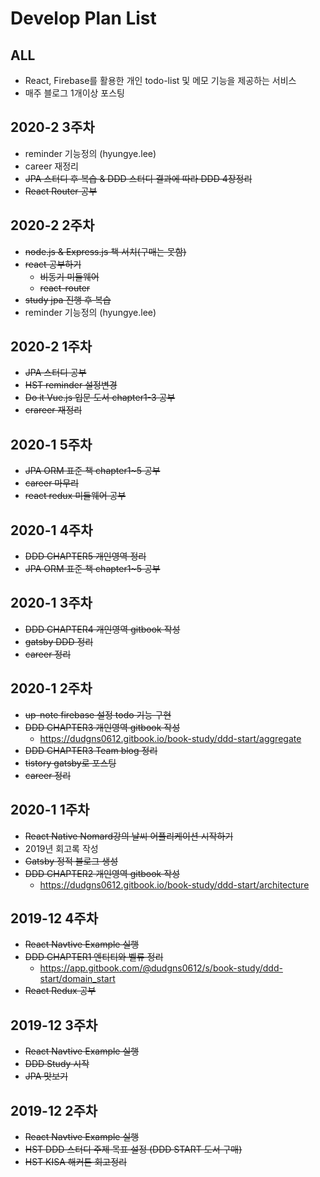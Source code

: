 # Develop Plan List

## ALL
- React, Firebase를 활용한 개인 todo-list 및 메모 기능을 제공하는 서비스
- 매주 블로그 1개이상 포스팅

## 2020-2 3주차
- reminder 기능정의 (hyungye.lee)
- career 재정리
- ~~JPA 스터디 후 복습 & DDD 스터디 결과에 따라 DDD 4장정리~~
- ~~React Router 공부~~

## 2020-2 2주차
- ~~node.js & Express.js 책 서치(구매는 못함)~~
- ~~react 공부하기~~
  - ~~비동기 미들웨어~~
  - ~~react-router~~
- ~~study jpa 진행 후 복습~~
- reminder 기능정의 (hyungye.lee)

## 2020-2 1주차
- ~~JPA 스터디 공부~~
- ~~HST reminder 설정변경~~
- ~~Do it Vue.js 입문 도서 chapter1-3 공부~~
- ~~crareer 재정리~~

## 2020-1 5주차
- ~~JPA ORM 표준 책 chapter1~5 공부~~
- ~~career 마무리~~
- ~~react redux 미들웨어 공부~~

## 2020-1 4주차
- ~~DDD CHAPTER5 개인영역 정리~~
- ~~JPA ORM 표준 책 chapter1~5 공부~~

## 2020-1 3주차 
- ~~DDD CHAPTER4 개인영역 gitbook 작성~~
- ~~gatsby DDD 정리~~
- ~~career 정리~~

## 2020-1 2주차
- ~~up-note firebase 설정 todo 기능 구현~~
- ~~DDD CHAPTER3 개인영역 gitbook 작성~~
  - https://dudgns0612.gitbook.io/book-study/ddd-start/aggregate
- ~~DDD CHAPTER3 Team blog 정리~~
- ~~tistory gatsby로 포스팅~~
- ~~career 정리~~

## 2020-1 1주차
- ~~React Native Nomard강의 날씨 어플리케이션 시작하기~~
- 2019년 회고록 작성
- ~~Gatsby 정적 블로그 생성~~
- ~~DDD CHAPTER2 개인영역 gitbook 작성~~
  - https://dudgns0612.gitbook.io/book-study/ddd-start/architecture

## 2019-12 4주차
- ~~React Navtive Example 실행~~
- ~~DDD CHAPTER1 엔티티와 벨류 정리~~
  - https://app.gitbook.com/@dudgns0612/s/book-study/ddd-start/domain_start
- ~~React Redux 공부~~

## 2019-12 3주차
- ~~React Navtive Example 실행~~
- ~~DDD Study 시작~~
- ~~JPA 맛보기~~

## 2019-12 2주차
- ~~React Navtive Example 실행~~
- ~~HST DDD 스터디 주제 목표 설정 (DDD START 도서 구매)~~
- ~~HST KISA 해커톤 회고정리~~
